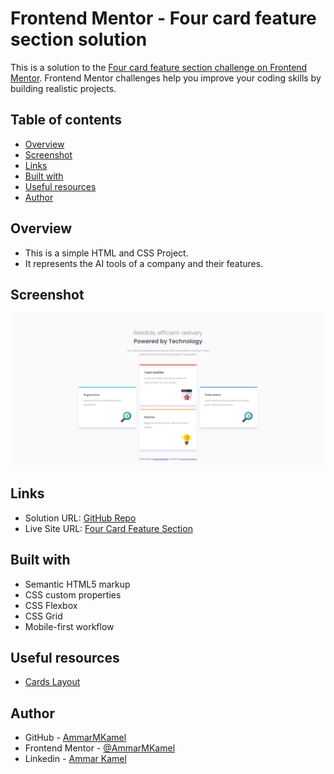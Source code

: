 # Frontend Mentor - Four card feature section solution

This is a solution to the [Four card feature section challenge on Frontend Mentor](https://www.frontendmentor.io/challenges/four-card-feature-section-weK1eFYK). Frontend Mentor challenges help you improve your coding skills by building realistic projects. 

## Table of contents

- [Overview](#overview)
- [Screenshot](#screenshot)
- [Links](#links)
- [Built with](#built-with)
- [Useful resources](#useful-resources)
- [Author](#author)

## Overview

- This is a simple HTML and CSS Project.
- It represents the AI tools of a company and their features.

## Screenshot

![](solution-screenshots/my-solution-desktop.png)

## Links

- Solution URL: [GitHub Repo](https://github.com/AmmarMKamel/four-card-feature-section)
- Live Site URL: [Four Card Feature Section](https://ammarmkamel.github.io/four-card-feature-section/)

## Built with

- Semantic HTML5 markup
- CSS custom properties
- CSS Flexbox
- CSS Grid
- Mobile-first workflow

## Useful resources

- [Cards Layout](https://developer.mozilla.org/en-US/docs/Web/CSS/CSS_Grid_Layout)

## Author

- GitHub - [AmmarMKamel](https://github.com/AmmarMKamel)
- Frontend Mentor - [@AmmarMKamel](https://www.frontendmentor.io/profile/AmmarMKamel)
- Linkedin - [Ammar Kamel](https://www.linkedin.com/in/ammar-kamel-872422246/)
